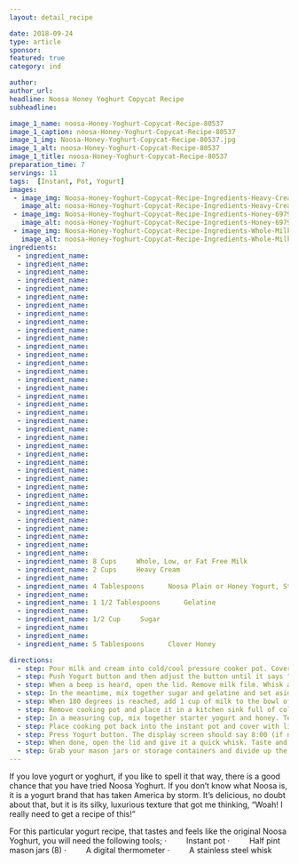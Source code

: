 ```yaml
---
layout: detail_recipe

date: 2018-09-24
type: article
sponsor:
featured: true
category: ind

author:  
author_url:
headline: Noosa Honey Yoghurt Copycat Recipe
subheadline: 

image_1_name: noosa-Honey-Yoghurt-Copycat-Recipe-80537
image_1_caption: noosa-Honey-Yoghurt-Copycat-Recipe-80537
image_1_img: Noosa-Honey-Yoghurt-Copycat-Recipe-80537.jpg
image_1_alt: noosa-Honey-Yoghurt-Copycat-Recipe-80537
image_1_title: noosa-Honey-Yoghurt-Copycat-Recipe-80537
preparation_time: 7
servings: 11
tags:  [Instant, Pot, Yogurt]
images: 
 - image_img: Noosa-Honey-Yoghurt-Copycat-Recipe-Ingredients-Heavy-Cream-57018.jpg
   image_alt: noosa-Honey-Yoghurt-Copycat-Recipe-Ingredients-Heavy-Cream-57018
 - image_img: Noosa-Honey-Yoghurt-Copycat-Recipe-Ingredients-Honey-69792.jpg
   image_alt: noosa-Honey-Yoghurt-Copycat-Recipe-Ingredients-Honey-69792
 - image_img: Noosa-Honey-Yoghurt-Copycat-Recipe-Ingredients-Whole-Milk-82944.jpg
   image_alt: noosa-Honey-Yoghurt-Copycat-Recipe-Ingredients-Whole-Milk-82944
ingredients:
  - ingredient_name:      
  - ingredient_name:      
  - ingredient_name:      
  - ingredient_name:      
  - ingredient_name:      
  - ingredient_name:      
  - ingredient_name:      
  - ingredient_name:      
  - ingredient_name:      
  - ingredient_name:      
  - ingredient_name:      
  - ingredient_name:      
  - ingredient_name:      
  - ingredient_name:      
  - ingredient_name:      
  - ingredient_name:      
  - ingredient_name:      
  - ingredient_name:      
  - ingredient_name:      
  - ingredient_name:      
  - ingredient_name:      
  - ingredient_name:      
  - ingredient_name:      
  - ingredient_name:      
  - ingredient_name:      
  - ingredient_name:      
  - ingredient_name:      
  - ingredient_name:      
  - ingredient_name:      
  - ingredient_name:      
  - ingredient_name:      
  - ingredient_name:      
  - ingredient_name:      
  - ingredient_name:      
  - ingredient_name:      
  - ingredient_name:      
  - ingredient_name:      
  - ingredient_name: 8 Cups     Whole, Low, or Fat Free Milk
  - ingredient_name: 2 Cups     Heavy Cream
  - ingredient_name:      
  - ingredient_name: 4 Tablespoons      Noosa Plain or Honey Yogurt, Starter
  - ingredient_name:      
  - ingredient_name: 1 1/2 Tablespoons      Gelatine 
  - ingredient_name:      
  - ingredient_name: 1/2 Cup     Sugar
  - ingredient_name:      
  - ingredient_name:      
  - ingredient_name: 5 Tablespoons      Clover Honey

directions:
  - step: Pour milk and cream into cold/cool pressure cooker pot. Cover with instant pot lid or glass lid. Close the pressure valve, if desired.
  - step: Push Yogurt button and then adjust the button until it says "boil." After 10 minutes, remove lid, remove milk skin, and whisk milk.
  - step: When a beep is heard, open the lid. Remove milk film. Whisk and take temperature. If the temperature is not 180 degrees, repeat the previous step.
  - step: In the meantime, mix together sugar and gelatine and set aside.
  - step: When 180 degrees is reached, add 1 cup of milk to the bowl of sugar and gelatine and whisk until completely dissolved. Pour the mixture into the pot of hot milk and whisk, until fully incorporated.
  - step: Remove cooking pot and place it in a kitchen sink full of cold water. Cool down to 105 degrees, whisking often. Remove any milk skin. Cool down should take about 5 minutes.
  - step: In a measuring cup, mix together starter yogurt and honey. Temper starter by adding 6 tablespoons warm milk to starter mix and whisk until smooth. Pour starter mixture into cooking pot and whisk to combine.
  - step: Place cooking pot back into the instant pot and cover with lid.
  - step: Press Yogurt button. The display screen should say 8:00 (if not, adjust until it says 8:00). Adjust time down to 6:00. Make sure display says "Normal," not "Less." It will end after 6 hours.
  - step: When done, open the lid and give it a quick whisk. Taste and add more sugar if a sweeter taste is desired.
  - step: Grab your mason jars or storage containers and divide up the yogurt. Place them in the refrigerator for at least 8-10 hours to allow time for the yogurt to properly set.
---
```


If you love yogurt or yoghurt, if you like to spell it that way, there is a good chance that you have tried Noosa Yoghurt. If you don&rsquo;t know what Noosa is, it is a yogurt brand that has taken America by storm. It&rsquo;s delicious, no doubt about that, but it is its silky, luxurious texture that got me thinking, &ldquo;Woah! I really need to get a recipe of this!&rdquo; 

<!--more-->For this particular yogurt recipe,&nbsp;that tastes and feels like the original Noosa Yoghurt,&nbsp;you will need the following tools;

<!-- [if !supportLists]-->&middot;&nbsp;&nbsp;&nbsp;&nbsp;&nbsp;&nbsp;&nbsp;&nbsp; <!--[endif]-->Instant pot

<!-- [if !supportLists]-->&middot;&nbsp;&nbsp;&nbsp;&nbsp;&nbsp;&nbsp;&nbsp;&nbsp; <!--[endif]-->Half pint mason jars (8)

<!-- [if !supportLists]-->&middot;&nbsp;&nbsp;&nbsp;&nbsp;&nbsp;&nbsp;&nbsp;&nbsp; <!--[endif]-->A digital thermometer

<!-- [if !supportLists]-->&middot;&nbsp;&nbsp;&nbsp;&nbsp;&nbsp;&nbsp;&nbsp;&nbsp; <!--[endif]-->A stainless steel whisk